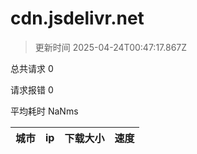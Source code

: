 
  # cdn.jsdelivr.net

  > 更新时间 2025-04-24T00:47:17.867Z
  
  总共请求 0

  请求报错 0

  平均耗时 NaNms

|城市|ip|下载大小|速度|
|-----|----------|---|---|

  